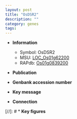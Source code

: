 ```yaml
---
layout: post
title: "OsDSR2"
description: ""
category: genes
tags: 
---
```


* **Information**  
    + Symbol: OsDSR2  
    + MSU: [LOC_Os01g62200](http://rice.uga.edu/cgi-bin/ORF_infopage.cgi?orf=LOC_Os01g62200)  
    + RAPdb: [Os01g0839200](http://rapdb.dna.affrc.go.jp/viewer/gbrowse_details/irgsp1?name=Os01g0839200)  

* **Publication**  

* **Genbank accession number**  

* **Key message**  

* **Connection**  

[//]: # * **Key figures**  


